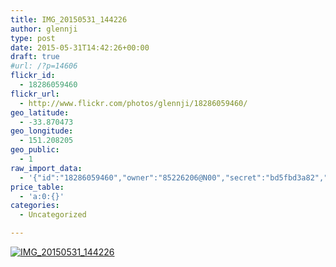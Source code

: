```yaml
---
title: IMG_20150531_144226
author: glennji
type: post
date: 2015-05-31T14:42:26+00:00
draft: true
#url: /?p=14606
flickr_id:
  - 18286059460
flickr_url:
  - http://www.flickr.com/photos/glennji/18286059460/
geo_latitude:
  - -33.870473
geo_longitude:
  - 151.208205
geo_public:
  - 1
raw_import_data:
  - '{"id":"18286059460","owner":"85226206@N00","secret":"bd5fbd3a82","server":"478","farm":1,"title":"IMG_20150531_144226","ispublic":0,"isfriend":0,"isfamily":0,"description":{"_content":""},"dateupload":"1433469261","lastupdate":"1433469266","datetaken":"2015-05-31 14:42:26","datetakengranularity":"0","datetakenunknown":"0","ownername":"glennji","tags":"","machine_tags":"","originalsecret":"505906cc25","originalformat":"jpg","latitude":"-33.870473","longitude":"151.208205","accuracy":"16","context":0,"place_id":"xln72MdWULghgrhJ","woeid":"7225613","geo_is_family":0,"geo_is_friend":0,"geo_is_contact":0,"geo_is_public":0,"media":"photo","media_status":"ready","url_o":"https://farm1.staticflickr.com/478/18286059460_505906cc25_o.jpg","height_o":"4160","width_o":"3120"}'
price_table:
  - 'a:0:{}'
categories:
  - Uncategorized

---
```

<p class="flickr-image">
  <a href="http://www.flickr.com/photos/glennji/18286059460/" class="flickr-link"><img src="http://i0.wp.com/glennji.com/wp-content/uploads/2015/06/18286059460_505906cc25_o.jpg?fit=1024%2C1024" width="" height="" alt="IMG_20150531_144226" class="keyring-img" /></a>
</p>
